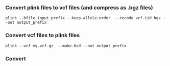 ### Convert plink files to vcf files (and compress as .bgz files)

```
plink --bfile input_prefix --keep-allele-order  --recode vcf-iid bgz --out output_prefix
```

### Convert vcf files to plink files

```
plink --vcf my.vcf.gz  --make-bed --out output_prefix
```

### Convert 

